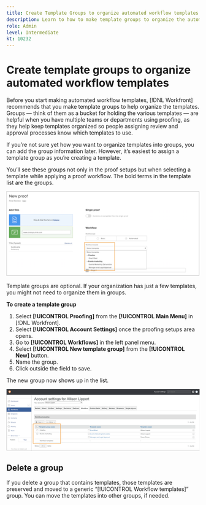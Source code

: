 ```yaml
---
title: Create Template Groups to organize automated workflow templates
description: Learn to how to make template groups to organize the automated proofing workflow templates you create in Adobe Workfront.
role: Admin
level: Intermediate
kt: 10232
---
```

# Create template groups to organize automated workflow templates

Before you start making automated workflow templates, [!DNL Workfront] recommends that you make template groups to help organize the templates. Groups — think of them as a bucket for holding the various templates — are helpful when you have multiple teams or departments using proofing, as they help keep templates organized so people assigning review and approval processes know which templates to use.

If you’re not sure yet how you want to organize templates into groups, you can add the group information later. However, it’s easiest to assign a template group as you’re creating a template. 

You’ll see these groups not only in the proof setups but when selecting a template while applying a proof workflow. The bold terms in the template list are the groups.

![Template groups appear in bold when selecting a template](assets/proof-system-setups-template-group-show-on-upload.png)

Template groups are optional. If your organization has just a few templates, you might not need to organize them in groups.

**To create a template group**

1. Select **[!UICONTROL Proofing]** from the **[!UICONTROL Main Menu]** in [!DNL Workfront].
1. Select **[!UICONTROL Account Settings]** once the proofing setups area opens.
1. Go to **[!UICONTROL Workflows]** in the left panel menu.
1. Select **[!UICONTROL New template group]** from the **[!UICONTROL New]** button.
1. Name the group.
1. Click outside the field to save.

The new group now shows up in the list.

![List of template groups in proof workflow setups](assets/proof-system-setups-template-group-groups-set-up.png)

## Delete a group

If you delete a group that contains templates, those templates are preserved and moved to a generic “[!UICONTROL Workflow templates]” group. You can move the templates into other groups, if needed.

<!--
Learn More Icon
Create and manage Automated Workflow templates
-->
